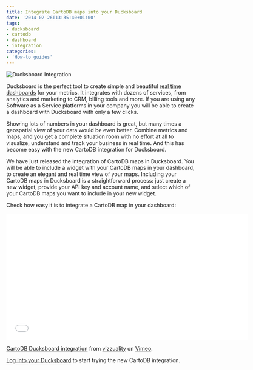 ```yaml
---
title: Integrate CartoDB maps into your Ducksboard
date: '2014-02-26T13:35:40+01:00'
tags:
- ducksboard
- cartodb
- dashboard
- integration
categories:
- 'How-to guides'
---
```


<img src="http://i.imgur.com/mD9ZjD2.png" alt="Ducksboard Integration"/>

Ducksboard is the perfect tool to create simple and beautiful <a href="http://www.ducksboard.com">real time dashboards</a> for your metrics. It integrates with dozens of services, from analytics and marketing to CRM, billing tools and more. If you are using any Software as a Service platforms in your company you will be able to create a dashboard with Ducksboard with only a few clicks.

Showing lots of numbers in your dashboard is great, but many times a geospatial view of your data would be even better. Combine metrics and maps, and you get a complete situation room with no effort at all to visualize, understand and track your business in real time. And this has become easy with the new CartoDB integration for Ducksboard.

We have just released the integration of CartoDB maps in Ducksboard. You will be able to include a widget with your CartoDB maps in your dashboard, to create an elegant and real time view of your maps. Including your CartoDB maps in Ducksboard is a straightforward process: just create a new widget, provide your API key and account name, and select which of your CartoDB maps you want to include in your new widget.

Check how easy it is to integrate a CartoDB map in your dashboard:

<iframe src="//player.vimeo.com/video/87662187" width="637" height="333" frameborder="0" webkitallowfullscreen mozallowfullscreen allowfullscreen></iframe>

<a href="http://vimeo.com/87662187">CartoDB Ducksboard integration</a> from <a href="http://vimeo.com/vizzuality">vizzuality</a> on <a href="https://vimeo.com">Vimeo</a>.

<a href="http://www.ducksboard.com">Log into your Ducksboard</a> to start trying the new CartoDB integration.
